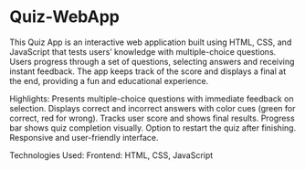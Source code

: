 # Quiz-WebApp
This Quiz App is an interactive web application built using HTML, CSS, and JavaScript that tests users’ knowledge with multiple-choice questions. Users progress through a set of questions, selecting answers and receiving instant feedback. The app keeps track of the score and displays a final at the end, providing a fun and educational experience.

Highlights:
 Presents multiple-choice questions with immediate feedback on selection.
 Displays correct and incorrect answers with color cues (green for correct, red for wrong).
 Tracks user score and shows final results.
 Progress bar shows quiz completion visually.
 Option to restart the quiz after finishing.
 Responsive and user-friendly interface.

Technologies Used:
 Frontend: HTML, CSS, JavaScript
